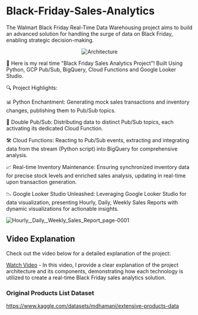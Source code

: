 # Black-Friday-Sales-Analytics
The Walmart Black Friday Real-Time Data Warehousing project aims to build an advanced solution for handling the surge of data on Black Friday, enabling strategic decision-making.

<p align="center">
  <img src="https://github.com/KRISHNASAIRAJ/Black-Friday-Sales-Analytics/assets/90061814/fa2b58cf-8799-436c-acbe-e78346f8235f" alt="Architecture">
</p>


🚀 Here is my real time "Black Friday Sales Analytics Project"! Built Using Python, GCP Pub/Sub, BigQuery, Cloud Functions and Google Looker Studio.

🔍 Project Highlights:

📊 Python Enchantment: Generating mock sales transactions and inventory changes, publishing them to Pub/Sub topics.

🪈 Double Pub/Sub: Distributing data to distinct Pub/Sub topics, each activating its dedicated Cloud Function.

🛠️ Cloud Functions: Reacting to Pub/Sub events, extracting and integrating data from the stream (Python script) into BigQuery for comprehensive analysis.

📈 Real-time Inventory Maintenance: Ensuring synchronized inventory data for precise stock levels and enriched sales analysis, updating in real-time upon transaction generation.

📉 Google Looker Studio Unleashed: Leveraging Google Looker Studio for data visualization, presenting Hourly, Daily, Weekly Sales Reports with dynamic visualizations for actionable insights.

![Hourly,_Daily,_Weekly_Sales_Report_page-0001](https://github.com/KRISHNASAIRAJ/Black-Friday-Sales-Analytics/assets/90061814/315dfe7f-9fde-4649-a53b-b49fcc5b33b2)

## Video Explanation

Check out the video below for a detailed explanation of the project:

[Watch Video](https://youtu.be/izuMOGJygCc) - In this video, I provide a clear explanation of the project architecture and its components, demonstrating how each technology is utilized to create a real-time Black Friday sales analytics solution.

### Original Products List Dataset

https://www.kaggle.com/datasets/mdhamani/extensive-products-data
